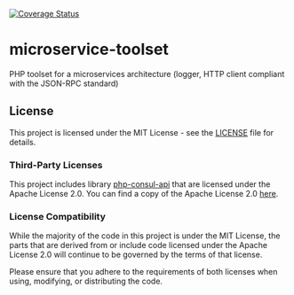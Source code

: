 [![Coverage Status](https://coveralls.io/repos/github/simonmacor/microservice-toolset/badge.svg)](https://coveralls.io/github/simonmacor/microservice-toolset)
# microservice-toolset
PHP toolset for a microservices architecture (logger, HTTP client compliant with the JSON-RPC standard)

## License

This project is licensed under the MIT License - see the [LICENSE](./LICENSE) file for details.

### Third-Party Licenses

This project includes library [php-consul-api](https://github.com/dcarbone/php-consul-api) that are licensed under the Apache License 2.0.
You can find a copy of the Apache License 2.0 [here](https://www.apache.org/licenses/LICENSE-2.0).

### License Compatibility

While the majority of the code in this project is under the MIT License, the parts that are derived from or include code licensed under the Apache License 2.0 will continue to be governed by the terms of that license.

Please ensure that you adhere to the requirements of both licenses when using, modifying, or distributing the code.

